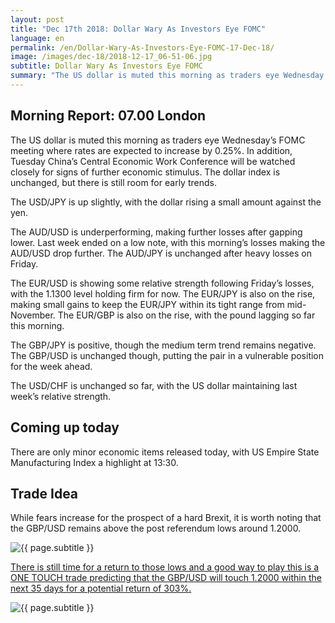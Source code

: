 ```yaml
---
layout: post
title: "Dec 17th 2018: Dollar Wary As Investors Eye FOMC"
language: en
permalink: /en/Dollar-Wary-As-Investors-Eye-FOMC-17-Dec-18/
image: /images/dec-18/2018-12-17_06-51-06.jpg
subtitle: Dollar Wary As Investors Eye FOMC
summary: "The US dollar is muted this morning as traders eye Wednesday’s FOMC meeting where rates are expected to increase by 0.25%. In addition, Tuesday China’s Central Economic Work Conference will be watched closely for signs of further economic stimulus"
---
```

## Morning Report: 07.00 London

The US dollar is muted this morning as traders eye Wednesday’s FOMC meeting where rates are expected to increase by 0.25%. In addition, Tuesday China’s Central Economic Work Conference will be watched closely for signs of further economic stimulus. The dollar index is unchanged, but there is still room for early trends. 

The USD/JPY is up slightly, with the dollar rising a small amount against the yen. 

The AUD/USD is underperforming, making further losses after gapping lower. Last week ended on a low note, with this morning’s losses making the AUD/USD drop further. The AUD/JPY is unchanged after heavy losses on Friday. 

The EUR/USD is showing some relative strength following Friday’s losses, with the 1.1300 level holding firm for now. The EUR/JPY is also on the rise, making small gains to keep the EUR/JPY within its tight range from mid-November. The EUR/GBP is also on the rise, with the pound lagging so far this morning. 

The GBP/JPY is positive, though the medium term trend remains negative. The GBP/USD is unchanged though, putting the pair in a vulnerable position for the week ahead. 

The USD/CHF is unchanged so far, with the US dollar maintaining last week’s relative strength. 

## Coming up today

There are only minor economic items released today, with US Empire State Manufacturing Index a highlight at 13:30. 

## Trade Idea

While fears increase for the prospect of a hard Brexit, it is worth noting that the GBP/USD remains above the post referendum lows around 1.2000.

<img class="post-image" src="{{ site.url }}/images/dec-18/2018-12-17_06-51-06.jpg" alt="{{ page.subtitle }}" title="{{ page.subtitle }}">

<a href="%LINK%%?currency=GBP&market=forex&underlying=frxGBPUSD&formname=touchnotouch&duration_amount=35&duration_units=d&amount=10&amount_type=stake&expiry_type=duration&barrier=1.2000" target="_blank" rel="noopener">There is still time for a return to those lows and a good way to play this is a ONE TOUCH trade predicting that the GBP/USD will touch 1.2000 within the next 35 days for a potential return of 303%.</a>

<img class="post-image" src="{{ site.url }}/images/dec-18/2018-12-17_06-58-54.jpg" alt="{{ page.subtitle }}" title="{{ page.subtitle }}">